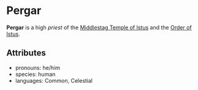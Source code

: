 # Pergar

**Pergar** is a high _priest_ of the [Middlestag Temple of Istus](../../edgewood/middlestag-temple-of-istus) and the [Order of Istus](../../../../organizations/order-of-istus).

## Attributes

- pronouns: he/him
- species: human
- languages: Common, Celestial
